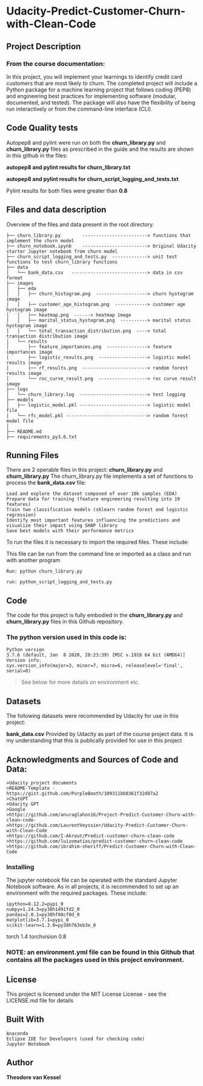 # Udacity-Predict-Customer-Churn-with-Clean-Code

## Project Description
### From the course documentation:

In this project, you will implement your learnings to identify credit card customers that are most likely to churn. The completed project will include a Python package for a machine learning project that follows coding (PEP8) and engineering best practices for implementing software (modular, documented, and tested). The package will also have the flexibility of being run interactively or from the command-line interface (CLI).

## Code Quality tests

Autopep8 and pylint were run on both the **churn_library.py** and **churn_library.py** files as prescribed in the guide
and the results are shown in this github in the files:

**autopep8 and pylint results for churn_library.txt**

**autopep8 and pylint results for churn_script_logging_and_tests.txt**

Pylint results for both files were greater than **0.8**

## Files and data description
Overview of the files and data present in the root directory. 

	├── churn_library.py        ------------------------> functions that implement the churn model
	├── churn_notebook.ipynb    ------------------------> Original Udacity starter Jupyter notebook from churn model 
	├── churn_script_logging_and_tests.py  -------------> unit test functions to test churn_library functions
	├── data
	│   └── bank_data.csv   ----------------------------> data in csv format
	├── images
	│   ├── eda 
	│   │   ├── churn_histogram.png  -------------------> churn hystogram image
	│   │   ├── customer_age_histogram.png  ------------> customer age hystogram image
	│   │   ├── heatmap.png  ------> heatmap image
	│   │   ├── marital_status_hystogram.png  ----------> marital status hystogram image
	│   │   └── total_transaction_distribution.png  ----> total transaction distribution image
	│   └── results
	│       ├── feature_importances.png  ---------------> feature importances image
	│       ├── logistic_results.png  ------------------> logistic model results image
	│       ├── rf_results.png  ------------------------> random forest results image
	│       └── roc_curve_result.png  ------------------> roc curve result image
	├── logs
	│   └── churn_library.log  -------------------------> test logging
	├── models
	│   ├── logistic_model.pkl -------------------------> logistic model file
	│   └── rfc_model.pkl ------------------------------> random forest model file
	│
	├── README.md
	├── requirements_py3.6.txt

## Running Files
There are 2 operable files in this project: **churn_library.py** and **churn_library.py**
The churn_library.py file implements a set of functions to process the 	**bank_data.csv** file:

	Load and explore the dataset composed of over 10k samples (EDA)
	Prepare data for training (feature engineering resulting into 19 features)
	Train two classification models (sklearn random forest and logistic regression)
	Identify most important features influencing the predictions and visualize their impact using SHAP library
	Save best models with their performance metrics

 To run the files it is necessary to import the required files. These include:
 
 This file can be run from the command line or imported as a class and run with another program
 
 	Run: python churn_library.py 
 
 	run: python_script_logging_and_tests.py


## Code
The code for this project is fully embodied in the **churn_library.py** and **churn_library.py** files in this Github repository.

### The python version used in this code is:

	Python version
	3.7.6 (default, Jan  8 2020, 20:23:39) [MSC v.1916 64 bit (AMD64)]
	Version info.
	sys.version_info(major=3, minor=7, micro=6, releaselevel='final', serial=0)

>See below for more details on environment etc. 

## Datasets
The following datasets were recommended by Udacity for use in this project:

**bank_data.csv**	Provided by Udacity as part of the course project data.
It is my understanding that this is publically provided for use in this project

    
## Acknowledgments and Sources of Code and Data:

    >Udacity project documents
    >README-Template - https://gist.github.com/PurpleBooth/109311bb0361f32d87a2
    >ChatGPT
    >Udacity GPT
    >Google
    >https://github.com/anuraglahon16/Project-Predict-Customer-Churn-with-clean-code-
    >https://github.com/LaurentVeyssier/Udacity-Predict-Customer-Churn-with-Clean-Code
    >https://github.com/I-Akrout/Predict-customer-churn-clean-code
    >https://github.com/luizomatias/predict-customer-churn-clean-code
    >https://github.com/ibrahim-sheriff/Predict-Customer-Churn-with-Clean-Code


### Installing
The jupyter notebook file can be operated with the standard Jupyter Notebook software.
As in all projects, it is recommended to set up an environment with the required packages. These include:

	ipython=8.12.2=pypi_0
	numpy=1.24.3=py38h1d91fd2_0
	pandas=2.0.1=py38hf08cf0d_0
	matplotlib=3.7.1=pypi_0
	scikit-learn=1.3.0=py38h763eb3e_0
  torch 1.4
  torchvision 0.8

 
 ### NOTE: an **environment.yml file** can be found in this Github that contains all the packages used in this project environment.
 
 ## License
This project is licensed under the MIT License  License - see the LICENSE.md file for details

## Built With
	Anaconda
	Eclipse IDE for Developers (used for checking code)
	Jupyter Notebook
## Author
**Theodore van Kessel** 


